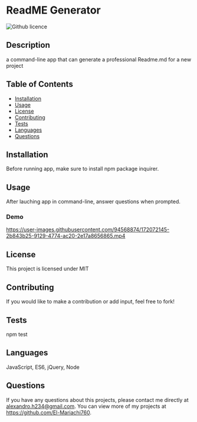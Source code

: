 # ReadME Generator
  ![Github licence](http://img.shields.io/badge/license-MIT-blue.svg)
  
  ## Description 
  a command-line app that can generate a professional Readme.md for a new project
  ## Table of Contents
  * [Installation](#installation)
  * [Usage](#usage)
  * [License](#license)
  * [Contributing](#contributing)
  * [Tests](#tests)
  * [Languages](#Languages)
  * [Questions](#Questions)
  
  ## Installation 
  Before running app, make sure to install npm package inquirer.
  ## Usage 
  After lauching app in command-line, answer questions when prompted.
  ### Demo
https://user-images.githubusercontent.com/94568874/172072145-2b843b25-9129-4774-ac20-2e17a8656865.mp4
  ## License 
  This project is licensed under MIT
  ## Contributing 
  If you would like to make a contribution or add input, feel free to fork!
  ## Tests
  npm test
  ## Languages
  JavaScript, ES6, jQuery, Node
  ## Questions
  If you have any questions about this projects, please contact me directly at alexandro.h234@gmail.com. You can view more of my projects at https://github.com/El-Mariachi760.
